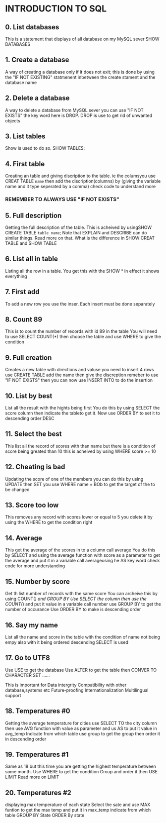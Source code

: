 # INTRODUCTION TO SQL

## 0. List databases
This is a statement that displays of all database on my MySQL sever
SHOW DATABASES

## 1. Create a database
A way of creating a database only if it does not exit;
this is done by using the "IF NOT EXISTING" statmenent inbetween
the create stament and the database name

## 2. Delete a database
A way to delete a database from MySQL sever
you can use "IF NOT EXISTS"
the key word here is DROP.
DROP is use to get rid of unwanted objects

## 3. List tables
Show is used to do so.
SHOW TABLES;

## 4. First table
Creating an table and giving discription to the table. ie the columsyou use CREAT TABLE `name`
then add the discription(columns) by (giving the variable name and it type seperated by a comma) check code to understand more
### REMEMBER TO ALWAYS USE "IF NOT EXISTS"

## 5. Full description
Getting the full description of the table. This is acheived by usingSHOW CREATE TABLE `table_name`;
Note that EXPLAIN and DESCRIBE can do similar things. Read more on that.
What is the difference in SHOW CREAT TABLE and SHOW TABLE

## 6. List all in table
Listing all the row in a table. You get this with the SHOW *
in effect it shows everything

## 7. First add
To add a new row you use the inser. Each insert must be done separately

## 8. Count 89
This is to count the number of records with id 89 in the table
You will need to use SELECT COUNT(*) then choose the table and use WHERE to give the condition

## 9. Full creation
Creates a new table with directions and valuse
you need to insert 4 rows
use CREATE TABLE add the name then give the discreption
remeber to use "IF NOT EXISTS"
then you can now use INSERT INTO to do the insertion

## 10. List by best
List all the result with the hights being first
You do this by using SELECT the score column then indicate the tableto get it.
Now use ORDER BY to set it to descending order DESC

## 11. Select the best
This list all the record of scores with than name
but there is a condition of score being greated than 10
this is acheived by using WHERE score >= 10

## 12. Cheating is bad
Updating the score of one of the members
you can do this by using UPDATE
then SET
you use WHERE name = BOb to get the target of the to be changed

## 13. Score too low
This removes any record with scores lower or equal to 5
you delete it by using the WHERE to get the condition right

## 14. Average
This get the average of the scores  in to a column call average
You do this by SELECT and using the average function  with score as a parameter to get the average and put it in a variable call averageusing he AS key word
check code for more understanding

## 15. Number by score
Get th list number of records with the same score
You can archeive this by using COUNT(*) and GROUP BY
Use SELECT the column then use the COUNT(*) and put it value in a
variable call number
use GROUP BY to get the number of occurance
Use ORDER BY to make is descending order

## 16. Say my name
List all the name and score in the table
with the condition of name not being empy
also with it being ordered descending
SELECT is used

## 17. Go to UTF8
Use USE to get the database
Use ALTER to get the table
then CONVER TO CHARACTER SET ......

This is important for
Data intergrity
Compatibility with other database,systems etc
Future-proofing
Internationalization
Multilingual support


## 18. Temperatures #0
Getting the average temperature for cities
use SELECT TO the city column then use AVG function with value as parameter and us AS to put it value in avg_temp
Indicate from which table
use group to get the group
then order it in descending order

## 19. Temperatures #1
Same as 18 but this time you are getting the highest temperature between some month.
Use WHERE to get the condition
Group and order it
then USE LIMIT
Read more on LIMIT

## 20. Temperatures #2
displaying max temperature of each state
Select the sate and use MAX funtion to get the max temp and put it in max_temp
indicate from which table
GROUP BY State
ORDER By state
